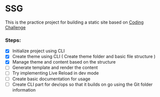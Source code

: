 # SSG

This is the practice project for building a static site based on [Coding Challenge](https://codingchallenges.fyi/challenges/challenge-ssg)

### Steps:

- [x] Initialize project using CLI
- [x] Create theme using CLI ( Create theme folder and basic file structure )
- [x] Manage theme and content based on the structure
- [ ] Generate template and render the content
- [ ] Try implementing Live Reload in dev mode
- [ ] Create basic documentation for usage
- [ ] Create CLI part for dev/ops so that it builds on go using the Git folder information
